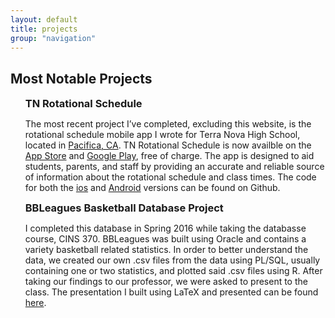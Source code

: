 ```yaml
---
layout: default
title: projects
group: "navigation"
---
```


<h2>Most Notable Projects</h2>     
<ul>
<h3 style="display:inline;">TN Rotational Schedule</h3>
<p>The most recent project I&rsquo;ve completed, excluding this website, is the rotational schedule mobile app I wrote for Terra Nova High School, located in <a href="https://www.google.com/maps/place/Terra+Nova+High+School/@37.6802822,-122.4596628,11z/data=!4m5!3m4!1s0x808f709c80d33127:0x118d2aa0ddff4e4b!8m2!3d37.5946419!4d-122.4761369" target="_blank">Pacifica, CA</a>. TN Rotational Schedule is now availble on the <a href="https://itunes.apple.com/us/app/tn-rotational-schedule/id1135302983?ls=1&mt=8" target="_blank">App Store</a> and <a href="https://play.google.com/store/apps/details?id=com.adam.rotationalschedule&hl=en" target="_blank">Google Play</a>, free of charge.  The app is designed to aid students, parents, and staff by providing an accurate and reliable source of information about the rotational schedule and class times. The code for both the <a href="http://github.com/adamjenkins1/ios-Rotational-Schedule-app" target="_blank">ios</a> and <a href="http://github.com/adamjenkins1/Rotational-Schedule-App">Android</a> versions can be found on Github.</p>
<h3 style="display:inline;">BBLeagues Basketball Database Project</h3>
<p>I completed this database in Spring 2016 while taking the databasse course, CINS 370. BBLeagues was built using Oracle and contains a variety basketball related statistics. In order to better understand the data, we created our own .csv files from the data using PL/SQL, usually containing one or two statistics, and plotted said .csv files using R. After taking our findings to our professor, we were asked to present to the class. The presentation I built using LaTeX and presented can be found <a href="Data/media/pdf/main.pdf" target="_blank">here</a>.</p>
</ul>
